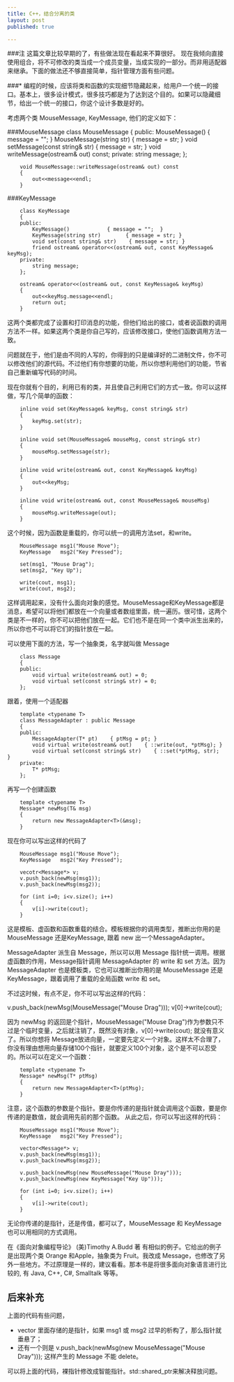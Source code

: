 ```yaml
---
title: C++，结合分离的类
layout: post
published: true

---
```


###注
这篇文章比较早期的了，有些做法现在看起来不算很好。
现在我倾向直接使用组合，将不可修改的类当成一个成员变量，当成实现的一部分。而非用适配器来继承。下面的做法还不够直接简单，指针管理方面有些问题。

###*
编程的时候，应该将类和函数的实现细节隐藏起来，给用户一个统一的接口。基本上，很多设计模式，很多技巧都是为了达到这个目的。如果可以隐藏细节，给出一个统一的接口，你这个设计多数是好的。

考虑两个类 MouseMessage, KeyMessage, 他们的定义如下：

###MouseMessage
		class MouseMessage
		{
		public:
		    MouseMessage()                { message = "";  }
		    MouseMessage(string str)        { message = str; }
		    void setMessage(const string& str)    { message = str; }
		    void writeMessage(ostream& out) const;
		private:
		    string message;
		};
		
		void MouseMessage::writeMessage(ostream& out) const
		{
		    out<<message<<endl;
		}
		
###KeyMessage

		class KeyMessage
		{
		public:
		    KeyMessage()            { message = "";  }
		    KeyMessage(string str)        { message = str; }
		    void set(const string& str)    { message = str; }
		    friend ostream& operator<<(ostream& out, const KeyMessage& keyMsg);
		private:
		    string message;
		};
		
		ostream& operator<<(ostream& out, const KeyMessage& keyMsg)
		{
		    out<<keyMsg.message<<endl;
		    return out;
		}
		
这两个类都完成了设置和打印消息的功能，但他们给出的接口，或者说函数的调用方法不一样。如果这两个类是你自己写的，应该修改接口，使他们函数调用方法一致。

问题就在于，他们是由不同的人写的，你得到的只是编译好的二进制文件，你不可以修改他们的源代码。不过他们有你想要的功能，所以你想利用他们的功能，节省自己重新编写代码的时间。

现在你就有个目的，利用已有的类，并且使自己利用它们的方式一致。你可以这样做，写几个简单的函数：

		inline void set(KeyMessage& keyMsg, const string& str)
		{
		    keyMsg.set(str);
		}
		
		inline void set(MouseMessage& mouseMsg, const string& str)
		{
		    mouseMsg.setMessage(str);
		}
		
		inline void write(ostream& out, const KeyMessage& keyMsg)
		{
		    out<<keyMsg;
		}
		
		inline void write(ostream& out, const MouseMessage& mouseMsg)
		{
		    mouseMsg.writeMessage(out);
		}

这个时候，因为函数是重载的，你可以统一的调用方法set，和write。

		MouseMessage msg1("Mouse Move");
		KeyMessage   msg2("Key Pressed");
		
		set(msg1, "Mouse Drag");
		set(msg2, "Key Up");
		
		write(cout, msg1);
		write(cout, msg2);

这样调用起来，没有什么面向对象的感觉。MouseMessage和KeyMessage都是消息，希望可以将他们都放在一个向量或者数组里面，统一遍历。很可惜，这两个类是不一样的，你不可以把他们放在一起。它们也不是在同一个类中派生出来的，所以你也不可以将它们的指针放在一起。


可以使用下面的方法，写一个抽象类，名字就叫做 Message

		class Message
		{
		public:
		    void virtual write(ostream& out) = 0;
		    void virtual set(const string& str) = 0;
		};
		
跟着，使用一个适配器

		template <typename T>
		class MessageAdapter : public Message
		{
		public:
		    MessageAdapter(T* pt)    { ptMsg = pt; }
		    void virtual write(ostream& out)    { ::write(out, *ptMsg); }
		    void virtual set(const string& str)    { ::set(*ptMsg, str);    }
		private:
		    T* ptMsg;
		};


再写一个创建函数

		template <typename T>
		Message* newMsg(T& msg)
		{
		    return new MessageAdapter<T>(&msg);
		}


现在你可以写出这样的代码了

		MouseMessage msg1("Mouse Move");
		KeyMessage   msg2("Key Pressed");
		
		vecotr<Message*> v;
		v.push_back(newMsg(msg1));
		v.push_back(newMsg(msg2));
		
		for (int i=0; i<v.size(); i++)
		{
		    v[i]->write(cout);
		}

这是模板、虚函数和函数重载的结合。模板根据你的调用类型，推断出你用的是 MouseMessage 还是KeyMessage, 跟着 new 出一个MessageAdapter。

MessageAdapter 派生自 Message，所以可以用 Message 指针统一调用。根据虚函数的作用，Message指针调用 MessageAdapter 的 write 和 set 方法。因为 MessageAdapter 也是模板类，它也可以推断出你用的是 MouseMessage 还是 KeyMessage，跟着调用了重载的全局函数 write 和 set。

不过这时候，有点不足，你不可以写出这样的代码：

v.push_back(newMsg(MouseMessage("Mouse Drag")));
v[0]->write(cout);

因为 newMsg 的返回是个指针，MouseMessage("Mouse Drag")作为参数只不过是个临时变量，之后就注销了，既然没有对象，v[0]->write(cout); 就没有意义了。所以你想将 Message放进向量，一定要先定义一个对象。这样太不合理了，你没有理由想用向量存储100个指针，就要定义100个对象，这个是不可以忍受的。所以可以在定义一个函数：

		template <typename T>
		Message* newMsg(T* ptMsg)
		{
		    return new MessageAdapter<T>(ptMsg);
		}


注意，这个函数的参数是个指针。要是你传递的是指针就会调用这个函数，要是你传递的是数值，就会调用先前的那个函数。
从此之后，你可以写出这样的代码：

		MouseMessage msg1("Mouse Move");
		KeyMessage   msg2("Key Pressed");
		
		vector<Message*> v;
		v.push_back(newMsg(msg1));
		v.push_back(newMsg(msg2));
		
		v.push_back(newMsg(new MouseMessage("Mouse Dray")));
		v.push_back(newMsg(new KeyMessage("Key Up")));
		
		for (int i=0; i<v.size(); i++)
		{
		    v[i]->write(cout);
		}


无论你传递的是指针，还是传值，都可以了，MouseMessage 和 KeyMessage 也可以用相同的方式调用。

在《面向对象编程导论》 (美)Timothy A.Budd 著 有相似的例子。它给出的例子是出现两个类 Orange 和Apple，抽象类为 Fruit。我改成 Message，也修改了另外一些地方。不过原理是一样的，建议看看。那本书是将很多面向对象语言进行比较的, 有 Java, C++, C#, Smalltalk 等等。

后来补充
------------
上面的代码有些问题，

* vector 里面存储的是指针，如果 msg1 或 msg2 过早的析构了，那么指针就垂悬了；
* 还有一个则是 v.push_back(newMsg(new MouseMessage("Mouse Dray"))); 这样产生的 Message 不能 delete。

可以将上面的代码，裸指针修改成智能指针。std::shared_ptr来解决释放问题。

